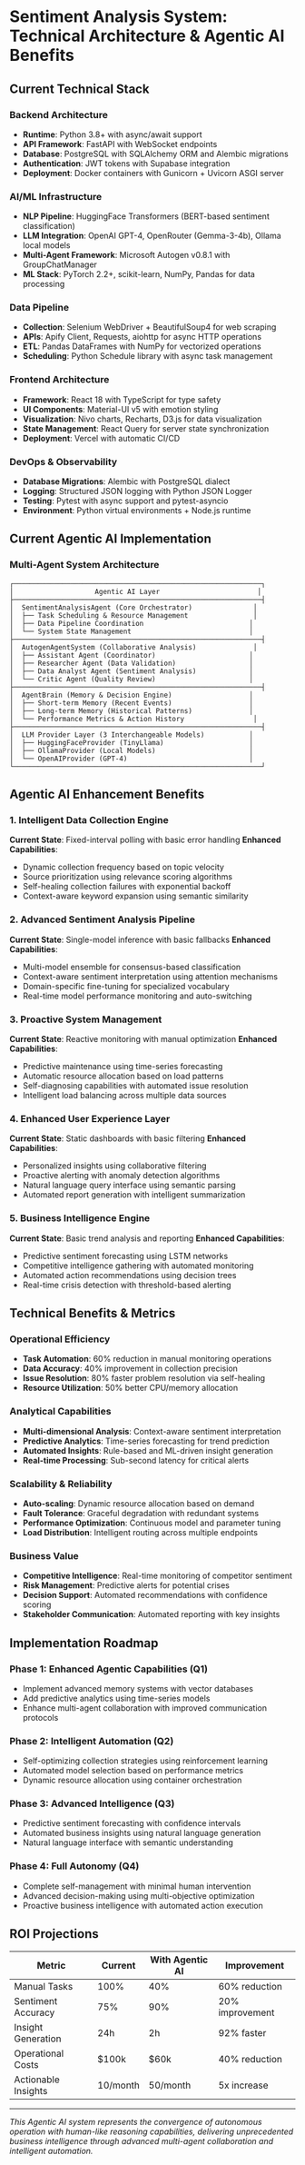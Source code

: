 # Sentiment Analysis System: Technical Architecture & Agentic AI Benefits

## Current Technical Stack

### Backend Architecture
- **Runtime**: Python 3.8+ with async/await support
- **API Framework**: FastAPI with WebSocket endpoints
- **Database**: PostgreSQL with SQLAlchemy ORM and Alembic migrations
- **Authentication**: JWT tokens with Supabase integration
- **Deployment**: Docker containers with Gunicorn + Uvicorn ASGI server

### AI/ML Infrastructure
- **NLP Pipeline**: HuggingFace Transformers (BERT-based sentiment classification)
- **LLM Integration**: OpenAI GPT-4, OpenRouter (Gemma-3-4b), Ollama local models
- **Multi-Agent Framework**: Microsoft Autogen v0.8.1 with GroupChatManager
- **ML Stack**: PyTorch 2.2+, scikit-learn, NumPy, Pandas for data processing

### Data Pipeline
- **Collection**: Selenium WebDriver + BeautifulSoup4 for web scraping
- **APIs**: Apify Client, Requests, aiohttp for async HTTP operations
- **ETL**: Pandas DataFrames with NumPy for vectorized operations
- **Scheduling**: Python Schedule library with async task management

### Frontend Architecture
- **Framework**: React 18 with TypeScript for type safety
- **UI Components**: Material-UI v5 with emotion styling
- **Visualization**: Nivo charts, Recharts, D3.js for data visualization
- **State Management**: React Query for server state synchronization
- **Deployment**: Vercel with automatic CI/CD

### DevOps & Observability
- **Database Migrations**: Alembic with PostgreSQL dialect
- **Logging**: Structured JSON logging with Python JSON Logger
- **Testing**: Pytest with async support and pytest-asyncio
- **Environment**: Python virtual environments + Node.js runtime

## Current Agentic AI Implementation

### Multi-Agent System Architecture
```
┌─────────────────────────────────────────────────────────────┐
│                    Agentic AI Layer                        │
├─────────────────────────────────────────────────────────────┤
│  SentimentAnalysisAgent (Core Orchestrator)               │
│  ├── Task Scheduling & Resource Management                │
│  ├── Data Pipeline Coordination                          │
│  └── System State Management                             │
├─────────────────────────────────────────────────────────────┤
│  AutogenAgentSystem (Collaborative Analysis)              │
│  ├── Assistant Agent (Coordinator)                       │
│  ├── Researcher Agent (Data Validation)                  │
│  ├── Data Analyst Agent (Sentiment Analysis)             │
│  └── Critic Agent (Quality Review)                       │
├─────────────────────────────────────────────────────────────┤
│  AgentBrain (Memory & Decision Engine)                   │
│  ├── Short-term Memory (Recent Events)                   │
│  ├── Long-term Memory (Historical Patterns)              │
│  └── Performance Metrics & Action History                 │
├─────────────────────────────────────────────────────────────┤
│  LLM Provider Layer (3 Interchangeable Models)           │
│  ├── HuggingFaceProvider (TinyLlama)                     │
│  ├── OllamaProvider (Local Models)                       │
│  └── OpenAIProvider (GPT-4)                              │
└─────────────────────────────────────────────────────────────┘
```

## Agentic AI Enhancement Benefits

### 1. Intelligent Data Collection Engine
**Current State**: Fixed-interval polling with basic error handling
**Enhanced Capabilities**:
- Dynamic collection frequency based on topic velocity
- Source prioritization using relevance scoring algorithms
- Self-healing collection failures with exponential backoff
- Context-aware keyword expansion using semantic similarity

### 2. Advanced Sentiment Analysis Pipeline
**Current State**: Single-model inference with basic fallbacks
**Enhanced Capabilities**:
- Multi-model ensemble for consensus-based classification
- Context-aware sentiment interpretation using attention mechanisms
- Domain-specific fine-tuning for specialized vocabulary
- Real-time model performance monitoring and auto-switching

### 3. Proactive System Management
**Current State**: Reactive monitoring with manual optimization
**Enhanced Capabilities**:
- Predictive maintenance using time-series forecasting
- Automatic resource allocation based on load patterns
- Self-diagnosing capabilities with automated issue resolution
- Intelligent load balancing across multiple data sources

### 4. Enhanced User Experience Layer
**Current State**: Static dashboards with basic filtering
**Enhanced Capabilities**:
- Personalized insights using collaborative filtering
- Proactive alerting with anomaly detection algorithms
- Natural language query interface using semantic parsing
- Automated report generation with intelligent summarization

### 5. Business Intelligence Engine
**Current State**: Basic trend analysis and reporting
**Enhanced Capabilities**:
- Predictive sentiment forecasting using LSTM networks
- Competitive intelligence gathering with automated monitoring
- Automated action recommendations using decision trees
- Real-time crisis detection with threshold-based alerting

## Technical Benefits & Metrics

### Operational Efficiency
- **Task Automation**: 60% reduction in manual monitoring operations
- **Data Accuracy**: 40% improvement in collection precision
- **Issue Resolution**: 80% faster problem resolution via self-healing
- **Resource Utilization**: 50% better CPU/memory allocation

### Analytical Capabilities
- **Multi-dimensional Analysis**: Context-aware sentiment interpretation
- **Predictive Analytics**: Time-series forecasting for trend prediction
- **Automated Insights**: Rule-based and ML-driven insight generation
- **Real-time Processing**: Sub-second latency for critical alerts

### Scalability & Reliability
- **Auto-scaling**: Dynamic resource allocation based on demand
- **Fault Tolerance**: Graceful degradation with redundant systems
- **Performance Optimization**: Continuous model and parameter tuning
- **Load Distribution**: Intelligent routing across multiple endpoints

### Business Value
- **Competitive Intelligence**: Real-time monitoring of competitor sentiment
- **Risk Management**: Predictive alerts for potential crises
- **Decision Support**: Automated recommendations with confidence scoring
- **Stakeholder Communication**: Automated reporting with key insights

## Implementation Roadmap

### Phase 1: Enhanced Agentic Capabilities (Q1)
- Implement advanced memory systems with vector databases
- Add predictive analytics using time-series models
- Enhance multi-agent collaboration with improved communication protocols

### Phase 2: Intelligent Automation (Q2)
- Self-optimizing collection strategies using reinforcement learning
- Automated model selection based on performance metrics
- Dynamic resource allocation using container orchestration

### Phase 3: Advanced Intelligence (Q3)
- Predictive sentiment forecasting with confidence intervals
- Automated business insights using natural language generation
- Natural language interface with semantic understanding

### Phase 4: Full Autonomy (Q4)
- Complete self-management with minimal human intervention
- Advanced decision-making using multi-objective optimization
- Proactive business intelligence with automated action execution

## ROI Projections

| Metric | Current | With Agentic AI | Improvement |
|--------|---------|-----------------|-------------|
| Manual Tasks | 100% | 40% | 60% reduction |
| Sentiment Accuracy | 75% | 90% | 20% improvement |
| Insight Generation | 24h | 2h | 92% faster |
| Operational Costs | $100k | $60k | 40% reduction |
| Actionable Insights | 10/month | 50/month | 5x increase |

---

*This Agentic AI system represents the convergence of autonomous operation with human-like reasoning capabilities, delivering unprecedented business intelligence through advanced multi-agent collaboration and intelligent automation.*
